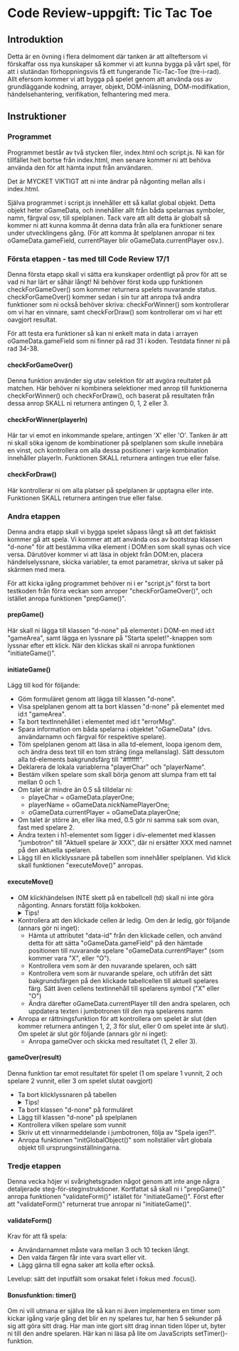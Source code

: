# Code Review-uppgift: Tic Tac Toe

## Introduktion

Detta är en övning i flera delmoment där tanken är att allteftersom vi förskaffar oss nya kunskaper så kommer vi att kunna bygga på vårt spel, för att i slutändan förhoppningsvis få ett fungerande Tic-Tac-Toe (tre-i-rad).
Allt efersom kommer vi att bygga på spelet genom att använda oss av grundläggande kodning, arrayer, objekt, DOM-inläsning, DOM-modifikation, händelsehantering, verifikation, felhantering med mera.

## Instruktioner

### Programmet

Programmet består av två stycken filer, index.html och script.js. Ni kan för tillfället helt bortse från index.html, men senare kommer ni att behöva använda den för att hämta input från användaren.

Det är MYCKET VIKTIGT att ni inte ändrar på någonting mellan alls i index.html.

Själva programmet i script.js innehåller ett så kallat global objekt. Detta objekt heter oGameData, och innehåller allt från båda spelarnas symboler, namn, färgval osv, till spelplanen. Tack vare att allt detta är globalt så kommer ni att kunna komma åt denna data från alla era funktioner senare under utvecklingens gång. (För att komma åt spelplanen anropar ni tex oGameData.gameField, currentPlayer blir oGameData.currentPlayer osv.).

### Första etappen - tas med till Code Review 17/1

Denna första etapp skall vi sätta era kunskaper ordentligt på prov för att se vad ni har lärt er såhär långt! Ni behöver först koda upp funktionen checkForGameOver() som kommer returnera spelets nuvarande status. checkForGameOver() kommer sedan i sin tur att anropa två andra funktioner som ni också behöver skriva: checkForWinner() som kontrollerar om vi har en vinnare, samt checkForDraw() som kontrollerar om vi har ett oavgjort resultat.

För att testa era funktioner så kan ni enkelt mata in data i arrayen oGameData.gameField som ni finner på rad 31 i koden. Testdata finner ni på rad 34-38.

#### checkForGameOver()

Denna funktion använder sig utav selektion för att avgöra reultatet på matchen. Här behöver ni kombinera selektioner med anrop till funktionerna checkForWinner() och checkForDraw(), och baserat på resultaten från dessa anrop SKALL ni returnera antingen 0, 1, 2 eller 3.

#### checkForWinner(playerIn)

Här tar vi emot en inkommande spelare, antingen 'X' eller 'O'. Tanken är att ni skall söka igenom de kombinationer på spelplanen som skulle innebära en vinst, och kontrollera om alla dessa positioner i varje kombination innehåller playerIn.
Funktionen SKALL returnera antingen true eller false.

#### checkForDraw()

Här kontrollerar ni om alla platser på spelplanen är upptagna eller inte.
Funktionen SKALL returnera antingen true eller false.

### Andra etappen
Denna andra etapp skall vi bygga spelet såpass långt så att det faktiskt kommer gå att spela. Vi kommer att att använda oss av bootstrap klassen "d-none" för att bestämma vilka element i DOM:en som skall synas och vice versa. Därutöver kommer vi att läsa in objekt från DOM:en, placera händelselyssnare, skicka variabler, ta emot parametrar, skriva ut saker på skärmen med mera.

För att kicka igång programmet behöver ni i er "script.js" först ta bort testkoden från förra veckan som anroper "checkForGameOver()", och istället anropa funktionen "prepGame()".

#### prepGame()
Här skall ni lägga till klassen "d-none" på elementet i DOM-en med id:t "gameArea", samt lägga en lyssnare på "Starta spelet!"-knappen som lyssnar efter ett klick. När den klickas skall ni anropa funktionen "initiateGame()".

#### initiateGame()
Lägg till kod för följande:
* Göm formuläret genom att lägga till klassen "d-none".
* Visa spelplanen genom att ta bort klassen "d-none" på elementet med id:t "gameArea".
* Ta bort textInnehållet i elementet med id:t "errorMsg".
* Spara information om båda spelarna i objektet "oGameData" (dvs. användarnamn och färgval för respektive spelare).
* Töm spelplanen genom att läsa in alla td-element, loopa igenom dem, och ändra dess text till en tom sträng (inga mellanslag). Sätt dessutom alla td-elements bakgrundsfärg till "#ffffff".
* Deklarera de lokala variablerna "playerChar" och "playerName".
* Bestäm vilken spelare som skall börja genom att slumpa fram ett tal mellan 0 och 1.
* Om talet är mindre än 0.5 så tilldelar ni:
    - playeChar = oGameData.playerOne;
    - playerName = oGameData.nickNamePlayerOne;
    - oGameData.currentPlayer = oGameData.playerOne;
* Om talet är större än, eller lika med, 0.5 gör ni samma sak som ovan, fast med spelare 2.
* Ändra texten i h1-elementet som ligger i div-elementet med klassen "jumbotron" till "Aktuell spelare är XXX", där ni ersätter XXX med namnet på den aktuella spelaren.
* Lägg till en klicklyssnare på tabellen som innehåller spelplanen. Vid klick skall funktionen "executeMove()" anropas.

#### executeMove()
* OM klickhändelsen INTE skett på en tabellcell (td) skall ni inte göra någonting. Annars forstätt följa kokboken.
  <details>
    <summary>Tips!</summary>
    event.target.tagName ger er namnet på elementet som klickades.
  </details>
* Kontrollera att den klickade cellen är ledig. Om den är ledig, gör följande (annars gör ni inget):
    - Hämta ut attributet "data-id" från den klickade cellen, och använd detta för att sätta "oGameData.gameField" på den hämtade positionen till nuvarande spelare "oGameData.currentPlayer" (som kommer vara "X", eller "O").
    - Kontrollera vem som är den nuvarande spelaren, och sätt
    - Kontrollera vem som är nuvarande spelare, och utifrån det sätt bakgrundsfärgen på den klickade tabellcellen till aktuell spelares färg. Sätt även cellens textinnehåll till spelarens symbol ("X" eller "O")
    - Ändra därefter oGameData.currentPlayer till den andra spelaren, och uppdatera texten i jumbotronen till den nya spelarens namn
* Anropa er rättningsfunktion för att kontrollera om spelet är slut (den kommer returnera antingen 1, 2, 3 för slut, eller 0 om spelet inte är slut). Om spelet är slut gör följande (annars gör ni inget):
    - Anropa gameOver och skicka med resultatet (1, 2 eller 3).

#### gameOver(result)
Denna funktion tar emot resultatet för spelet (1 om spelare 1 vunnit, 2 och spelare 2 vunnit, eller 3 om spelet slutat oavgjort)
* Ta bort klicklyssnaren på tabellen
  <details>
    <summary>Tips!</summary>
    Googla metoden removeEventListener()!
  </details>
* Ta bort klassen "d-none" på formuläret
* Lägg till klassen "d-none" på spelplanen
* Kontrollera vilken spelare som vunnit
* Skriv ut ett vinnarmeddelande i jumbotronen, följa av "Spela igen?".
* Anropa funktionen "initGlobalObject()" som nollställer vårt globala objekt till ursprungsinställningarna.

### Tredje etappen
Denna vecka höjer vi svårighetsgraden något genom att inte ange några detaljerade steg-för-steginstruktioner.
Kortfattat så skall ni i "prepGame()" anropa funktionen "validateForm()" istället för "initiateGame()". Först efter att "validateForm()" returnerat true anropar ni "initiateGame()".

#### validateForm()
Krav för att få spela:
* Användarnamnet måste vara mellan 3 och 10 tecken långt.
* Den valda färgen får inte vara svart eller vit.
* Lägg gärna till egna saker att kolla efter också.

Levelup: sätt det inputfält som orsakat felet i fokus med .focus().

#### Bonusfunktion: timer()
Om ni vill utmana er själva lite så kan ni även implementera en timer som kickar igång varje gång det blir en ny spelares tur, har hen 5 sekunder på sig att göra sitt drag. Har man inte gjort sitt drag innan tiden löper ut, byter ni till den andre spelaren. Här kan ni läsa på lite om JavaScripts setTimer()-funktion.

